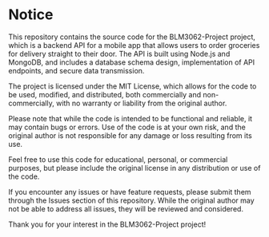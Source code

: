 # Notice

This repository contains the source code for the BLM3062-Project project, which is a backend API for a mobile app that allows users to order groceries for delivery straight to their door. The API is built using Node.js and MongoDB, and includes a database schema design, implementation of API endpoints, and secure data transmission.

The project is licensed under the MIT License, which allows for the code to be used, modified, and distributed, both commercially and non-commercially, with no warranty or liability from the original author.

Please note that while the code is intended to be functional and reliable, it may contain bugs or errors. Use of the code is at your own risk, and the original author is not responsible for any damage or loss resulting from its use.

Feel free to use this code for educational, personal, or commercial purposes, but please include the original license in any distribution or use of the code.

If you encounter any issues or have feature requests, please submit them through the Issues section of this repository. While the original author may not be able to address all issues, they will be reviewed and considered.

Thank you for your interest in the BLM3062-Project project!
